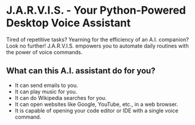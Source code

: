 # J.A.R.V.I.S. - Your Python-Powered Desktop Voice Assistant

Tired of repetitive tasks? Yearning for the efficiency of an A.I. companion? Look no further! J.A.R.V.I.S. empowers you to automate daily routines with the power of voice commands.

## What can this A.I. assistant do for you?

* It can send emails to you.
* It can play music for you.
* It can do Wikipedia searches for you.
* It can open websites like Google, YouTube, etc., in a web browser.
* It is capable of opening your code editor or IDE with a single voice command.


